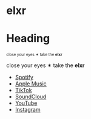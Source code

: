 # elxr


# Heading


<span style="font-size: 10px;">close your eyes ✶ take the **elxr**</span>

close your eyes ✶ take the **elxr**


- [Spotify](https://open.spotify.com/artist/5miOwjvQ0V89zoESruwPpd?si=kIJjnvnqQfGFRR5ebW2Ukg)
- [Apple Music](https://music.apple.com/ca/artist/elxr/1507814996)
- [TikTok](https://www.tiktok.com/@elxraudio?_t=8pwtSoeqQlS&_r=1)
- [SoundCloud](https://m.soundcloud.com/elxr_audio)
- [YouTube](https://youtube.com/@elxr_audio?si=SILCHBqLbHHzzvar)
- [Instagram](https://www.instagram.com/elxr_audio?igsh=bGxyeWZ3eHUyeG01&utm_source=qr)

